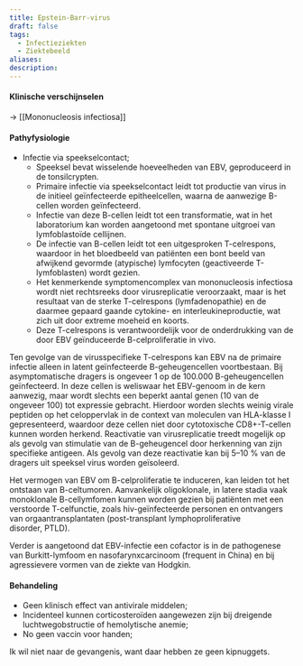 ```yaml
---
title: Epstein-Barr-virus
draft: false
tags:
  - Infectieziekten
  - Ziektebeeld
aliases: 
description: 
---
```


#### Klinische verschijnselen 

→ [[Mononucleosis infectiosa]]

#### Pathyfysiologie

- Infectie via speekselcontact;
	- Speeksel bevat wisselende hoeveelheden van EBV, geproduceerd in de tonsilcrypten. 
	- Primaire infectie via speekselcontact leidt tot productie van virus in de initieel geïnfecteerde epitheelcellen, waarna de aanwezige B-cellen worden geïnfecteerd.
	- Infectie van deze B-cellen leidt tot een transformatie, wat in het laboratorium kan worden aangetoond met spontane uitgroei van lymfoblastoïde cellijnen. 
	- De infectie van B-cellen leidt tot een uitgesproken T-celrespons, waardoor in het bloedbeeld van patiënten een bont beeld van afwijkend gevormde (atypische) lymfocyten (geactiveerde T-lymfoblasten) wordt gezien. 
	- Het kenmerkende symptomencomplex van mononucleosis infectiosa wordt niet rechtsreeks door virusreplicatie veroorzaakt, maar is het resultaat van de sterke T-celrespons (lymfadenopathie) en de daarmee gepaard gaande cytokine- en interleukineproductie, wat zich uit door extreme moeheid en koorts. 
	- Deze T-celrespons is verantwoordelijk voor de onderdrukking van de door EBV geïnduceerde B-celproliferatie in vivo.

Ten gevolge van de virusspecifieke T-celrespons kan EBV na de primaire infectie alleen in latent geïnfecteerde B-geheugencellen voortbestaan. Bij asymptomatische dragers is ongeveer 1 op de 100.000 B-geheugencellen geïnfecteerd. In deze cellen is weliswaar het EBV-genoom in de kern aanwezig, maar wordt slechts een beperkt aantal genen (10 van de ongeveer 100) tot expressie gebracht. Hierdoor worden slechts weinig virale peptiden op het celoppervlak in de context van moleculen van HLA-klasse I gepresenteerd, waardoor deze cellen niet door cytotoxische CD8+-T-cellen kunnen worden herkend. Reactivatie van virusreplicatie treedt mogelijk op als gevolg van stimulatie van de B-geheugencel door herkenning van zijn specifieke antigeen. Als gevolg van deze reactivatie kan bij 5–10 % van de dragers uit speeksel virus worden geïsoleerd.

Het vermogen van EBV om B-celproliferatie te induceren, kan leiden tot het ontstaan van B-celtumoren. Aanvankelijk oligoklonale, in latere stadia vaak monoklonale B-cellymfomen kunnen worden gezien bij patiënten met een verstoorde T-celfunctie, zoals hiv-geïnfecteerde personen en ontvangers van orgaantransplantaten (post-transplant lymphoproliferative disorder, PTLD).

Verder is aangetoond dat EBV-infectie een cofactor is in de pathogenese van Burkitt-lymfoom en nasofarynxcarcinoom (frequent in China) en bij agressievere vormen van de ziekte van Hodgkin.




#### Behandeling
- Geen klinisch effect van antivirale middelen;
- Incidenteel kunnen corticosteroïden aangewezen zijn bij dreigende luchtwegobstructie of hemolytische anemie;
- No geen vaccin voor handen;


Ik wil niet naar de gevangenis, want daar hebben ze geen kipnuggets. 
